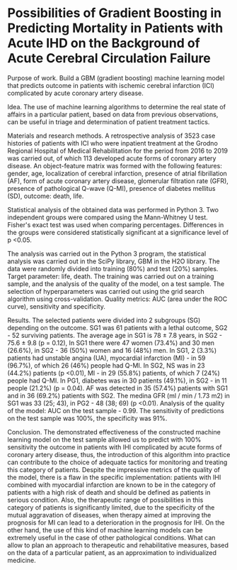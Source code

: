 # Possibilities of Gradient Boosting in Predicting Mortality in Patients with Acute IHD on the Background of Acute Cerebral Circulation Failure


Purpose of work. Build a GBM (gradient boosting) machine learning model that predicts outcome in patients with ischemic cerebral infarction (ICI) complicated by acute coronary artery disease.

Idea. The use of machine learning algorithms to determine the real state of affairs in a particular patient, based on data from previous observations, can be useful in triage and determination of patient treatment tactics.

Materials and research methods. A retrospective analysis of 3523 case histories of patients with ICI who were inpatient treatment at the Grodno Regional Hospital of Medical Rehabilitation for the period from 2016 to 2019 was carried out, of which 113 developed acute forms of coronary artery disease. An object-feature matrix was formed with the following features: gender, age, localization of cerebral infarction, presence of atrial fibrillation (AF), form of acute coronary artery disease, glomerular filtration rate (GFR), presence of pathological Q-wave (Q-MI), presence of diabetes mellitus (SD), outcome: death, life.

Statistical analysis of the obtained data was performed in Python 3. Two independent groups were compared using the Mann-Whitney U test. Fisher's exact test was used when comparing percentages. Differences in the groups were considered statistically significant at a significance level of p <0.05.

The analysis was carried out in the Python 3 program, the statistical analysis was carried out in the SciPy library, GBM in the H2O library. The data were randomly divided into training (80%) and test (20%) samples. Target parameter: life, death. The training was carried out on a training sample, and the analysis of the quality of the model, on a test sample. The selection of hyperparameters was carried out using the grid search algorithm using cross-validation. Quality metrics: AUC (area under the ROC curve), sensitivity and specificity.

Results. The selected patients were divided into 2 subgroups (SG) depending on the outcome. SG1 was 61 patients with a lethal outcome, SG2 - 52 surviving patients. The average age in SG1 is 78 ± 7.8 years, in SG2 - 75.6 ± 9.8 (p = 0.12), In SG1 there were 47 women (73.4%) and 30 men (26.6%), in SG2 - 36 (50%) women and 16 (48%) men. In SG1, 2 (3.3%) patients had unstable angina (UA), myocardial infarction (MI) - in 59 (96.7%), of which 26 (46%) people had Q-MI. In SG2, NS was in 23 (44.2%) patients (p <0.01), MI - in 29 (55.8%) patients, of which 7 (24%) people had Q-MI. In PG1, diabetes was in 30 patients (49.1%), in SG2 - in 11 people (21.2%) (p = 0.04). AF was detected in 35 (57.4%) patients with SG1 and in 36 (69.2%) patients with SG2. The medina GFR (ml / min / 1.73 m2) in SG1 was 33 (25; 43), in PG2 - 48 (38; 69) (p <0.01). Analysis of the quality of the model: AUC on the test sample - 0.99. The sensitivity of predictions on the test sample was 100%, the specificity was 91%.

Conclusion. The demonstrated effectiveness of the constructed machine learning model on the test sample allowed us to predict with 100% sensitivity the outcome in patients with IHI complicated by acute forms of coronary artery disease, thus, the introduction of this algorithm into practice can contribute to the choice of adequate tactics for monitoring and treating this category of patients. Despite the impressive metrics of the quality of the model, there is a flaw in the specific implementation: patients with IHI combined with myocardial infarction are known to be in the category of patients with a high risk of death and should be defined as patients in serious condition. Also, the therapeutic range of possibilities in this category of patients is significantly limited, due to the specificity of the mutual aggravation of diseases, when therapy aimed at improving the prognosis for MI can lead to a deterioration in the prognosis for IHI. On the other hand, the use of this kind of machine learning models can be extremely useful in the case of other pathological conditions. What can allow to plan an approach to therapeutic and rehabilitative measures, based on the data of a particular patient, as an approximation to individualized medicine.
